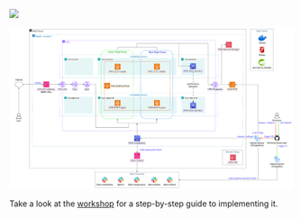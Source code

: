 ![](https://api.visitorbadge.io/api/VisitorHit?user=Definitely-not-AWS-Workshops&repo=workshop-2-blog&countColor=%237B1E7A)

![AWS architecture](aws-architecture.svg?featherlight=false&width=100pc)

Take a look at the [workshop](https://definitely-not-aws-workshops.github.io/workshop-2-blog/) for a step-by-step guide to implementing it.


